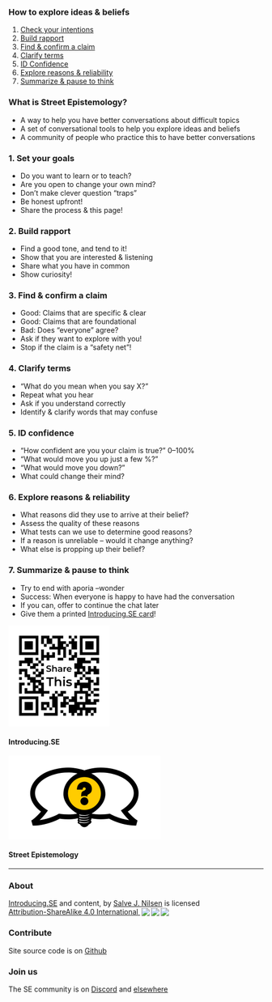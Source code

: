 [comment]: # (Compile this presentation with the command below)
[comment]: # (mdslides docs.md --include dist)

[comment]: # (THEME = streetepistemology)

[comment]: # (minScale: 0.2)
[comment]: # (maxScale: 4.0)
[comment]: # (controls: true)
[comment]: # (width: "80%")
[comment]: # (height: "80%")
[comment]: # (help: true)


### How to explore ideas & beliefs

1. [Check your intentions](#/1)
2. [Build rapport](#/2)
3. [Find & confirm a claim](#/3)
4. [Clarify terms](#/4)
5. [ID Confidence](#/5)
6. [Explore reasons & reliability](#/6)
7. [Summarize & pause to think](#/7)

[comment]: # (||| data-background-size="60%" data-background-image="dist/media/street-epistemology-logo.png", data-background-position="0% 100%" data-background-opacity="0.2")

### What is Street Epistemology?

* A way to help you have better conversations about difficult topics
* A set of conversational tools to help you explore ideas and beliefs
* A community of people who practice this to have better conversations


[comment]: # (!!!)

### 1. Set your goals

* Do you want to learn or to teach?
* Are you open to change your own mind?
* Don’t make clever question “traps”
* Be honest upfront!
* Share the process & this page!


[comment]: # (!!!)

### 2. Build rapport

* Find a good tone, and tend to it!
* Show that you are interested & listening
* Share what you have in common
* Show curiosity!


[comment]: # (!!!)

### 3. Find & confirm a claim

* Good: Claims that are specific & clear
* Good: Claims that are foundational
* Bad: Does “everyone” agree?
* Ask if they want to explore with you!
* Stop if the claim is a “safety net”!


[comment]: # (!!!)

### 4. Clarify terms

* “What do you mean when you say X?”
* Repeat what you hear
* Ask if you understand correctly
* Identify & clarify words that may confuse


[comment]: # (!!!)

### 5. ID confidence

* “How confident are you your claim is true?” 0–100%
* “What would move you up just a few %?”
* “What would move you down?”
* What could change their mind?


[comment]: # (!!!)

### 6. Explore reasons & reliability

* What reasons did they use to arrive at their belief?
* Assess the quality of these reasons
* What tests can we use to determine good reasons?
* If a reason is unreliable – would it change anything?
* What else is propping up their belief?


[comment]: # (!!!)

### 7. Summarize & pause to think

* Try to end with aporia –wonder
* Success: When everyone is happy to have had the conversation
* If you can, offer to continue the chat later
* Give them a printed [Introducing.SE card](dist/media/introducing-se-card-2021-01.pdf)!


[comment]: # (!!!)

[![QR Code image to introducing.se](dist/media/share-this.png)](https://introducing.se)
#### Introducing.SE

[![Street Epistemology Logo](dist/media/street-epistemology-logo.png)](https://streetepistemology.com)
#### Street Epistemology


---
### About

<p xmlns:cc="http://creativecommons.org/ns#" xmlns:dct="http://purl.org/dc/terms/"><a property="dct:title" rel="cc:attributionURL" href="https://introducing.se">Introducing.SE</a> and content, by <a rel="cc:attributionURL dct:creator" property="cc:attributionName" href="https://twitter.com/sjoshuan">Salve J. Nilsen</a> is licensed <a href="http://creativecommons.org/licenses/by-sa/4.0/?ref=chooser-v1" target="_blank" rel="license noopener noreferrer" style="display:inline-block;">Attribution-ShareAlike 4.0 International <img style="height:22px!important;margin-left:3px;vertical-align:text-bottom;" src="https://mirrors.creativecommons.org/presskit/icons/cc.svg?ref=chooser-v1"><img style="height:22px!important;margin-left:3px;vertical-align:text-bottom;" src="https://mirrors.creativecommons.org/presskit/icons/by.svg?ref=chooser-v1"><img style="height:22px!important;margin-left:3px;vertical-align:text-bottom;" src="https://mirrors.creativecommons.org/presskit/icons/sa.svg?ref=chooser-v1"></a></p>

### Contribute

Site source code is on [Github](https://github.com/sjn/introducing-se/)


### Join us

The SE community is on [Discord](https://discord.gg/sKap3zM) and [elsewhere](https://streetepistemology.com/community)


[comment]: # (|||)
